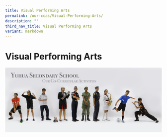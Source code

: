 ```yaml
---
title: Visual Performing Arts
permalink: /our-ccas/Visual-Performing-Arts/
description: ""
third_nav_title: Visual Performing Arts
variant: markdown
---
```

# **Visual Performing Arts**

![](/images/ug.jpg)